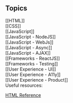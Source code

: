 

## Topics
[[HTML]]<br>
[[CSS]]<br>
[[JavaScript]]<br>
[[JavaScript - NodeJS]]<br>
[[JavaScript - WebJs]]<br>
[[JavaScript - Async]]<br>
[[JavaScript - AJAX]]<br>
[[Frameworks - ReactJS]]<br>
[[Frameworks - Testing]]<br>
[[User Experience - UI]]<br>
[[User Experience - A11y]]<br>
[[User Experience - Product]]<br>
Useful resources:

[HTML Reference](https://www.w3schools.com/tags/default.asp)
